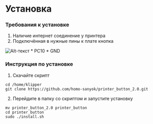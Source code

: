 # Установка
### Требования к установке
1. Наличие интернет соединение у принтера
2. Подключённая в нужные пины к плате кнопка

    
![Alt-текст](http://www.orangepi.org/img/computersAndMmicrocontrollers/Zero%202/Rectangle%20741.png)
    * PC10
    * GND

### Инструкция по установке
1. Скачайте скрипт
```
cd /home/klipper
git clone https://github.com/homo-sanyok/printer_button_2.0.git
```
2. Перейдите в папку со скриптом и запустите установку
```
mv printer_button_2.0 printer_button
cd printer_button
sudo ./install.sh
```
